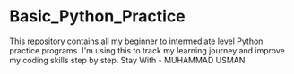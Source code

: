 # Basic_Python_Practice
This repository contains all my beginner to intermediate level Python practice programs. I'm using this to track my learning journey and improve my coding skills step by step.
Stay With - MUHAMMAD USMAN
